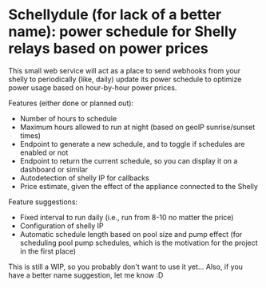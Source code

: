 # Schellydule (for lack of a better name): power schedule for Shelly relays based on power prices

This small web service will act as a place to send webhooks from your shelly to periodically (like, daily) update its power schedule to optimize power usage based on hour-by-hour power prices.

Features (either done or planned out):
* Number of hours to schedule
* Maximum hours allowed to run at night (based on geoIP sunrise/sunset times)
* Endpoint to generate a new schedule, and to toggle if schedules are enabled or not
* Endpoint to return the current schedule, so you can display it on a dashboard or similar
* Autodetection of shelly IP for callbacks
* Price estimate, given the effect of the appliance connected to the Shelly

Feature suggestions:
* Fixed interval to run daily (i.e., run from 8-10 no matter the price)
* Configuration of shelly IP
* Automatic schedule length based on pool size and pump effect (for scheduling pool pump schedules, which is the motivation for the project in the first place)

This is still a WIP, so you probably don't want to use it yet...
Also, if you have a better name suggestion, let me know :D
